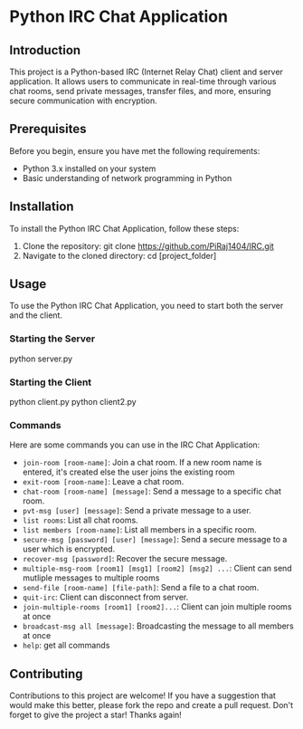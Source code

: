 # Python IRC Chat Application

## Introduction
This project is a Python-based IRC (Internet Relay Chat) client and server application. It allows users to communicate in real-time through various chat rooms, send private messages, transfer files, and more, ensuring secure communication with encryption.

## Prerequisites
Before you begin, ensure you have met the following requirements:
- Python 3.x installed on your system
- Basic understanding of network programming in Python

## Installation
To install the Python IRC Chat Application, follow these steps:
1. Clone the repository: git clone https://github.com/PiRaj1404/IRC.git
2. Navigate to the cloned directory: cd [project_folder]


## Usage
To use the Python IRC Chat Application, you need to start both the server and the client. 

### Starting the Server
python server.py

### Starting the Client
python client.py
python client2.py



### Commands
Here are some commands you can use in the IRC Chat Application:

- `join-room [room-name]`: Join a chat room. If a new room name is entered, it's created else the user joins the existing room
- `exit-room [room-name]`: Leave a chat room.
- `chat-room [room-name] [message]`: Send a message to a specific chat room.
- `pvt-msg [user] [message]`: Send a private message to a user.
- `list rooms`: List all chat rooms.
- `list members [room-name]`: List all members in a specific room.
- `secure-msg [password] [user] [message]`: Send a secure message to a user which is encrypted.
- `recover-msg [password]`: Recover the secure message.
- `multiple-msg-room [room1] [msg1] [room2] [msg2] ...`: Client can send mutliple messages to multiple rooms 
- `send-file [room-name] [file-path]`: Send a file to a chat room.
- `quit-irc`: Client can disconnect from server.
- `join-multiple-rooms [room1] [room2]...`: Client can join multiple rooms at once
- `broadcast-msg all [message]`: Broadcasting the message to all members at once
- `help`: get all commands

## Contributing
Contributions to this project are welcome! If you have a suggestion that would make this better, please fork the repo and create a pull request. Don't forget to give the project a star! Thanks again!
